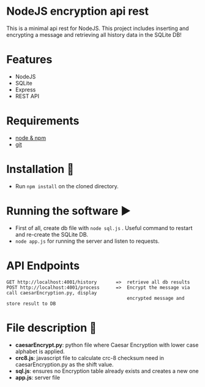 # NodeJS encryption api rest

This is a minimal api rest for NodeJS. This project includes inserting and encrypting a message and retrieving all history data in the SQLite DB!

# Features

* NodeJS
* SQLite
* Express
* REST API

# Requirements

* [node & npm](https://nodejs.org/)
* [git](https://www.robinwieruch.de/git-essential-commands/)

# Installation :wrench:

* Run ```npm install``` on the cloned directory.

# Running the software :arrow_forward:

* First of all, create db file with ```node sql.js``` . Useful command to restart and re-create the SQLite DB.
* ```node app.js``` for running the server and listen to requests.

# API Endpoints

```
GET http://localhost:4001/history       =>  retrieve all db results
POST http://localhost:4001/process      =>  Encrypt the message via call caesarEncryption.py, display
                                            encrypted message and store result to DB
```

# File description :page_with_curl:

* **caesarEncrypt.py**: python file where Caesar Encryption with lower case alphabet is applied.
* **crc8.js**: javascript file to calculate crc-8 checksum need in caesarEncryption.py as the shift value.
* **sql.js**: ensures no Encryption table already exists and creates a new one
* **app.js**: server file
